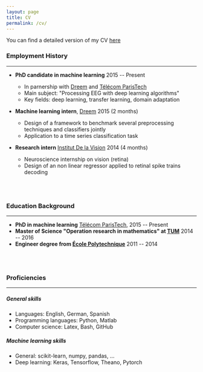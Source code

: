 ```yaml
---
layout: page
title: CV
permalink: /cv/
---
```


You can find a detailed version of my CV <a href="https://drive.google.com/uc?export=download&id=0B3Cth76Gm7pOWXJfRGQ3N1pPcTg" download="cv_chambon_stanislas">here</a>


### Employment History
---------------------

- **PhD candidate in machine learning** 2015 -- Present
	- In parnership with [Dreem](https://dreem.com/) and [Télécom ParisTech](http://www.tsi.telecom-paristech.fr/en/)
	- Main subject: "Processing EEG with deep learning algorithms"
	- Key fields: deep learning, transfer learning, domain adaptation

- **Machine learning intern**, [Dreem](https://dreem.com/) 2015 (2 months)
	- Design of a framework to benchmark several preprocessing techniques and classifiers jointly
	- Application to a time series classification task
- **Research intern** [Institut De la Vision](http://www.institut-vision.org/en/) 2014 (4 months)
	- Neuroscience internship on vision (retina)
	- Design of an non linear regressor applied to retinal spike trains decoding

<br><br>

### Education Background
-----------------------

- **PhD in machine learning** [Télécom ParisTech](http://www.tsi.telecom-paristech.fr/en/), 2015 -- Present
- **Master of Science "Operation research in mathematics" at [TUM](https://www.tum.de/en/homepage/)** 2014 -- 2016
- **Engineer degree from [École Polytechnique](https://www.polytechnique.edu/en)** 2011 -- 2014

<br><br>

### Proficiencies
----------------

##### General skills
- Languages: English, German, Spanish
- Programming languages: Python, Matlab
- Computer science: Latex, Bash, GitHub

##### Machine learning skills
- General: scikit-learn, numpy, pandas, ...
- Deep learning: Keras, Tensorflow, Theano, Pytorch
